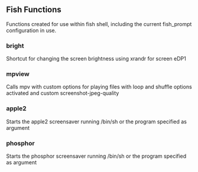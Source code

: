 ## Fish Functions
Functions created for use within fish shell, including the current fish_prompt configuration in use.
### bright
Shortcut for changing the screen brightness using xrandr for screen eDP1
### mpview
Calls mpv with custom options for playing files with loop and shuffle options activated and custom screenshot-jpeg-quality
### apple2
Starts the apple2 screensaver running /bin/sh or the program specified as argument
### phosphor
Starts the phosphor screensaver running /bin/sh or the program specified as argument
